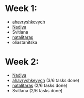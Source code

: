 # Week 1:
- [ahavryshkevych](https://github.com/gavandre)
- [Nadiya](https://github.com/ntestdan)
- Svitlana
- [natalitaras](https://github.com/NataliTaras)
- oliastanitska

# Week 2:
- [Nadiya](https://github.com/ntestdan)
- [ahavryshkevych](https://github.com/gavandre) (3/6 tasks done)
- [natalitaras](https://github.com/NataliTaras) (2/6 tasks done)
- Svitlana (2/6 tasks done)